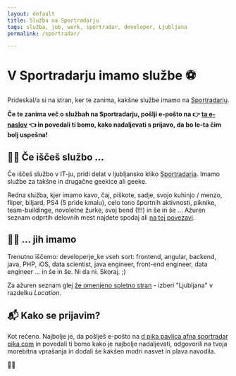 ```yaml
---
layout: default
title: Služba na Sportradarju
tags: služba, job, work, sportradar, developer, Ljubljana
permalink: /sportradar/

---
```


# V Sportradarju imamo službe ⚽️

Prideskal/a si na stran, ker te zanima, kakšne službe imamo na [Sportradarju](https://sportradar.com/careers/#vacancies).


**Če te zanima več o službah na Sportradarju, pošlji e-pošto na 👉 <a href="javascript:location='mailto:\u0064\u002e\u0070\u0061\u0076\u006c\u0069\u0063\u0061\u0040\u0073\u0070\u006f\u0072\u0074\u0072\u0061\u0064\u0061\u0072\u002e\u0063\u006f\u006d';void 0">ta e-naslov</a> 👈 in povedali ti bomo, kako nadaljevati s prijavo, da bo le-ta čim bolj uspešna!** 

## 👷‍♀️ Če iščeš službo ...

Če iščeš službo v IT-ju, pridi delat v ljubljansko kliko [Sportradarja](https://maps.app.goo.gl/PSFvAy1yRjgYi8rNA). Imamo službe za takšne in drugačne geekice ali geeke. 

Redna služba, kjer imamo kavo, čaj, piškote, sadje, svojo kuhinjo / menzo, fliper, biljard, PS4 (5 pride kmalu), celo tono športnih aktivnosti, piknike, team-buildinge, novoletne žurke, svoj bend (!!!) in še in še … Ažuren seznam odprtih delovnih mest najdete spodaj ali [na tej povezavi](https://sportradar.com/careers/#vacancies).

## 🧑‍💻 ... jih imamo

Trenutno iščemo: developerje_ke vseh sort: frontend, angular, backend, java, PHP, iOS, data scientist, java engineer, front-end engineer, data engineer … in še in še. Ni da ni. Skoraj. ;)

Za ažuren seznam glej [že omenjeno spletno stran](https://sportradar.com/careers/#vacancies) - izberi "Ljubljana" v razdelku _Location_.

## 📬 Kako se prijavim?

Kot rečeno. Najbolje je, da pošlješ e-pošto na <a href="&#109;&#97;&#105;&#108;&#116;&#111;&#58;&#100;&#46;&#112;&#97;&#118;&#108;&#105;&#99;&#97;&#64;&#115;&#112;&#111;&#114;&#116;&#114;&#97;&#100;&#97;&#114;&#46;&#99;&#111;&#109;">&#100;&#32;&#112;&#105;&#107;&#97;&#32;&#112;&#97;&#118;&#108;&#105;&#99;&#97;&#32;&#97;&#102;&#110;&#97;&#32;&#115;&#112;&#111;&#114;&#116;&#114;&#97;&#100;&#97;&#114;&#32;&#112;&#105;&#107;&#97;&#32;&#99;&#111;&#109;</a> in povedali ti bomo kako je najbolje nadaljevati, odgovorili na tvoja morebitna vprašanja in dodali še kakšen modri nasvet in plava navodila.

🙏🐬